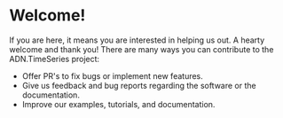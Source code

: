 # Welcome!

If you are here, it means you are interested in helping us out. A hearty welcome and thank you! There are many ways you can contribute to the ADN.TimeSeries project:

* Offer PR's to fix bugs or implement new features.
* Give us feedback and bug reports regarding the software or the documentation.
* Improve our examples, tutorials, and documentation.

